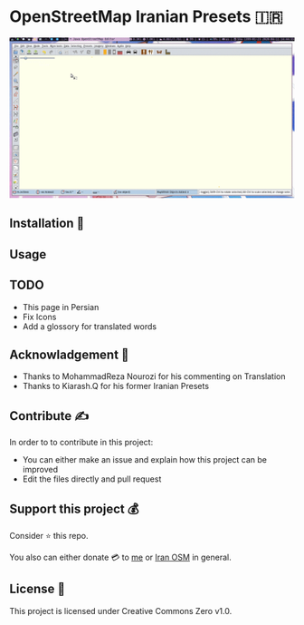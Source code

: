 # OpenStreetMap Iranian Presets 🇮🇷
![preview](doc/preview.gif)

## Installation :construction:


## Usage

## TODO
- This page in Persian
- Fix Icons
- Add a glossory for translated words

## Acknowladgement 🤝
- Thanks to MohammadReza Nourozi for his commenting on Translation
- Thanks to Kiarash.Q for his former Iranian Presets
  
## Contribute ✍
In order to to contribute in this project:
- You can either make an issue and explain how this project can be improved
- Edit the files directly and pull request
  
## Support this project 💰
Consider :star: this repo.

You also can either donate :credit_card: to [me](https://zarinp.al/@simplyebi) or [Iran OSM](https://donate.osmiran.ir/) in general.

## License :page_facing_up:
This project is licensed under Creative Commons Zero v1.0.

